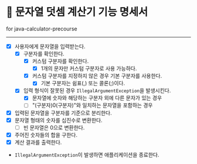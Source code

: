 # 🔢 문자열 덧셈 계산기 기능 명세서

for java-calculator-precourse

---

- [X] 사용자에게 문자열을 입력받는다.
    - [X] 구분자를 확인한다.
        - [X] 커스텀 구분자를 확인한다.
            - [X] 1개의 문자만 커스텀 구분자로 사용 가능하다.
        - [X] 커스텀 구분자를 지정하지 않은 경우 기본 구분자를 사용한다.
            - [X] 기본 구분자는 쉼표(,) 또는 콜론(;)이다.
    - [X] 입력 형식이 잘못된 경우 `IllegalArgumentException`을 발생시킨다.
        - [X] 문자열에 숫자와 해당하는 구분자 외에 다른 문자가 있는 경우
        - [ ] "(구분자)0(구분자)"와 일치하는 문자열을 포함하는 경우
- [X] 입력된 문자열을 구분자를 기준으로 분리한다.
- [X] 문자열 형태의 숫자를 십진수로 변환한다.
    - [ ] 빈 문자열은 0으로 변환한다.
- [X] 주어진 숫자들의 합을 구한다.
- [X] 계산 결과를 출력한다.
- `IllegalArgumentException`이 발생하면 애플리케이션을 종료한다.